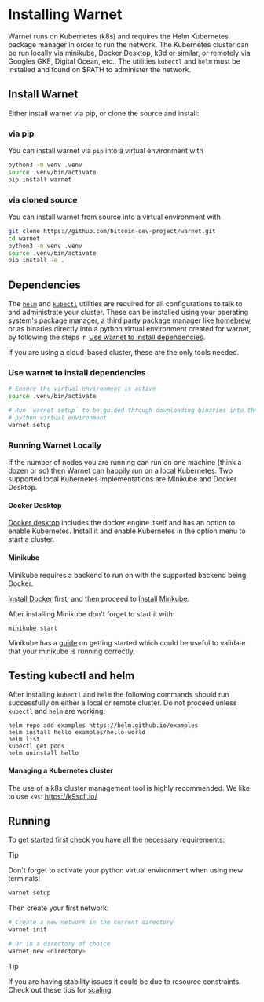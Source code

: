 # Installing Warnet

Warnet runs on Kubernetes (k8s) and requires the Helm Kubernetes package manager in order to run the network.
The Kubernetes cluster can be run locally via minikube, Docker Desktop, k3d or similar, or remotely via Googles GKE, Digital Ocean, etc..
The utilities `kubectl` and `helm` must be installed and found on $PATH to administer the network.

## Install Warnet

Either install warnet via pip, or clone the source and install:

### via pip

You can install warnet via `pip` into a virtual environment with

```bash
python3 -m venv .venv
source .venv/bin/activate
pip install warnet
```

### via cloned source

You can install warnet from source into a virtual environment with

```bash
git clone https://github.com/bitcoin-dev-project/warnet.git
cd warnet
python3 -m venv .venv
source .venv/bin/activate
pip install -e .
```

## Dependencies

The [`helm`](https://helm.sh/) and [`kubectl`](https://kubernetes.io/docs/reference/kubectl/) utilities are required for all configurations to talk to and administrate your cluster.
These can be installed using your operating system's package manager, a third party package manager like [homebrew](https://brew.sh/), or as binaries directly into a python virtual environment created for warnet, by following the steps in [Use warnet to install dependencies](#use-warnet-to-install-dependencies).

If you are using a cloud-based cluster, these are the only tools needed.

### Use warnet to install dependencies

```bash
# Ensure the virtual environment is active
source .venv/bin/activate

# Run `warnet setup` to be guided through downloading binaries into the
# python virtual environment
warnet setup
```

### Running Warnet Locally

If the number of nodes you are running can run on one machine (think a dozen or so) then Warnet can happily run on a local Kubernetes.
Two supported local Kubernetes implementations are Minikube and Docker Desktop.

#### Docker Desktop

[Docker desktop](https://www.docker.com/products/docker-desktop/) includes the docker engine itself and has an option to enable Kubernetes.
Install it and enable Kubernetes in the option menu to start a cluster.

#### Minikube

Minikube requires a backend to run on with the supported backend being Docker.

[Install Docker](https://docs.docker.com/engine/install/) first, and then proceed to [Install Minkube](https://minikube.sigs.k8s.io/docs/start/).

After installing Minikube don't forget to start it with:

```shell
minikube start
```

Minikube has a [guide](https://kubernetes.io/docs/tutorials/hello-minikube/) on getting started which could be useful to validate that your minikube is running correctly.

## Testing kubectl and helm

After installing `kubectl` and `helm` the following commands should run successfully on either a local or remote cluster.
Do not proceed unless `kubectl` and `helm` are working.

```shell
helm repo add examples https://helm.github.io/examples
helm install hello examples/hello-world
helm list
kubectl get pods
helm uninstall hello
```

#### Managing a Kubernetes cluster

The use of a k8s cluster management tool is highly recommended.
We like to use `k9s`: https://k9scli.io/

## Running

To get started first check you have all the necessary requirements:

> [!TIP]
> Don't forget to activate your python virtual environment when using new terminals!

```bash
warnet setup
```

Then create your first network:

```bash
# Create a new network in the current directory
warnet init

# Or in a directory of choice
warnet new <directory>
```

> [!TIP]
> If you are having stability issues it could be due to resource constraints. Check out these tips for [scaling](scaling.md).